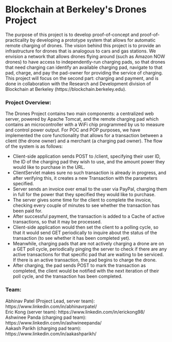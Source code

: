<h1>Blockchain at Berkeley's Drones Project</h1>
<body>The purpose of this project is to develop proof-of-concept and proof-of-practicality
by developing a prototype system that allows for automatic remote charging of drones.
The vision behind this project is to provide an infrastructure for drones that is
analogous to cars and gas stations. We envision a network that allows drones
flying around (such as Amazon NOW drones) to have access to independently-run charging
pads, so that drones that need charging can identify an available charging pad,
navigate to that pad, charge, and pay the pad-owner for providing the service of charging.
This project will focus on the second part: charging and payment, and is done in collaboration
with the Research and Development division of Blockchain at Berkeley (https://blockchain.berkeley.edu).
</body>


<h3>Project Overview:</h3>
<body>The Drones Project contains two main components: a centralized web server, powered by Apache Tomcat,
and the remote charging pad which contains an microcontroller with a WiFi chip programmed by us to measure and control power output.
For POC and POP purposes, we have implemented the core functionality that allows for a transaction between a
client (the drone owner) and a merchant (a charging pad owner). The flow of the system is as follows:
<ul>
  <li>Client-side application sends POST to /client, specifying their user ID, the ID of the 
  charging pad they wish to use, and the amount power they would like to purchase in the URL.</li>
  <li>ClientServlet makes sure no such transaction is already in progress, and after verifying this,
  it creates a new Transaction with the parameters specified.</li>
  <li>Server sends an invoice over email to the user via PayPal, charging them in full for the power that they
  specified they would like to purchase.</li>
  <li>The server gives some time for the client to complete the invoice, checking every couple of minutes to
  see whether the transaction has been paid for.</li>
  <li>After successful payment, the transaction is added to a Cache of active transactions, so that it may
  be processed.</li>
  <li>Client-side application would then set the client to a polling cycle, so that it would send GET
  periodically to inquire about the status of the transaction (to see whether it has been completed yet).</li>
  <li>Meanwhile, charging pads that are not actively charging a drone are on a GET poll cycle, periodically pinging
  the server to check if there are any active transactions for that specific pad that are waiting to be serviced. If
  there is an active transaction, the pad begins to charge the drone.</li>
  <li>After charging, the pad sends POST to mark the transaction as completed, the client would be notified with
  the next iteration of their poll cycle, and the transaction has been completed.</li>
</ul>


<h3>Team:</h3>
Abhinav Patel (Project Lead, server team): https://www.linkedin.com/in/abhinavrpatel/<br>
Eric Kong (server team): https://www.linkedin.com/in/erickong98/<br>
Ashwinee Panda (charging pad team):  https://www.linkedin.com/in/ashwineepanda/<br>
Aakash Parikh (charging pad team): https://www.linkedin.com/in/aakashparikh/<br>
</body>


